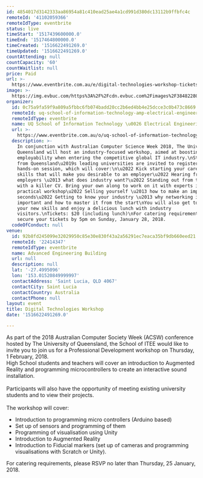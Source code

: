 ```yaml
---
id: 4854017d3142333aa86954a81c410ead25ae4a1cd991d380dc13112b9ffbfc4c
remoteId: '41102059366'
remoteIdType: eventbrite
status: live
timeStart: '1517439600000.0'
timeEnd: '1517464800000.0'
timeCreated: '1516622491269.0'
timeUpdated: '1516622491269.0'
countAttending: null
countCapacity: '60'
countWaitlist: null
price: Paid
url: >-
  https://www.eventbrite.com.au/e/digital-technologies-workshop-tickets-41102059366?aff=ebapi
image: >-
  https://img.evbuc.com/https%3A%2F%2Fcdn.evbuc.com%2Fimages%2F38482280%2F12353546711%2F1%2Foriginal.jpg?s=bff0bba65868acfd65914a43bea65468
organizer:
  id: 0c75a9fa59f9a809a5fbbc6fb074badd20cc2b6ed4bb4e25dcce3c0b473c8669
  remoteId: uq-school-of-information-technology-amp-electrical-engineering-8578633000
  remoteIdType: eventbrite
  name: UQ School of Information Technology \u0026 Electrical Engineering
  url: >-
    https://www.eventbrite.com.au/o/uq-school-of-information-technology-amp-electrical-engineering-8578633000
  description: >-
    In conjunction with Australian Computer Science Week 2018, The University of
    Queensland will host an industry-focused workshop, aimed at boosting your
    employability when entering the competitive global IT industry.\nStudents
    from Queensland\u2019s leading universities are invited to register for this
    hands-on session, which will cover:\n\u2022 Kick starting your career with
    skills that will make you desirable to an employer\u2022 Hearing from
    employers \u2013 what does industry want?\u2022 Standing out from the crowd
    with a killer CV. Bring your own along to work on it with experts in a
    practical workshop\u2022 Selling yourself \u2013 how to make an impact in 30
    seconds\u2022 Getting to know your industry \u2013 why networking is
    important and how to master it from the start\nYou will also get to test out
    your new skills and enjoy a delicious lunch with industry
    visitors.\nTickets: $20 (including lunch)\nFor catering requirements, please
    secure your tickets by 5pm on Sunday, January 28, 2018.
  codeOfConduct: null
venue:
  id: 92b8fd245099e32029950c85e30e830f43a2a56291ec7eaca35bf9db660eed21
  remoteId: '22414347'
  remoteIdType: eventbrite
  name: Advanced Engineering Building
  url: null
  description: null
  lat: '-27.4995096'
  lon: '153.01520849999997'
  contactAddress: 'Saint Lucia, QLD 4067'
  contactCity: Saint Lucia
  contactCountry: Australia
  contactPhone: null
layout: event
title: Digital Technologies Workshop
date: '1516622491269.0'

---
```

<DIV>As part of the 2018 Australian Computer Society Week (ACSW) conference hosted by The University of Queensland, the School of ITEE would like to invite you to join us for a Professional Development workshop on Thursday, 1 February, 2018. <BR></DIV>
<DIV></DIV>
<DIV>High School students and teachers will cover an introduction to Augmented Reality and programming microcontrollers to create an interactive sound installation.<BR><BR>Participants will also have the opportunity of meeting existing university students and to view their projects.<BR><BR>The workshop will cover:</DIV>
<UL>
<LI>Introduction to programming micro controllers (Arduino based)</LI>
<LI>Set up of sensors and programming of them</LI>
<LI>Programming of visualisation using Unity</LI>
<LI>Introduction to Augmented Reality</LI>
<LI>Introduction to Fiducial markers (set up of cameras and programming visualisations with Scratch or Unity).</LI>
</UL>
<DIV>For catering requirements, please RSVP no later than Thursday, 25 January, 2018.<BR></DIV>
